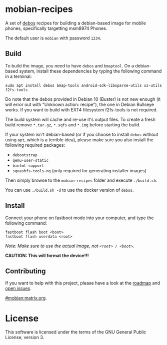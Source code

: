 # mobian-recipes

A set of [debos](https://github.com/go-debos/debos) recipes for building a
debian-based image for mobile phones, specifically targetting msm8974 Phones.

The default user is `mobian` with password `1234`.

## Build

To build the image, you need to have `debos` and `bmaptool`. On a debian-based
system, install these dependencies by typing the following command in a terminal:

```
sudo apt install debos bmap-tools android-sdk-libsparse-utils xz-utils f2fs-tools
```

Do note that the debos provided in Debian 10 (Buster) is not new enough
(it will error out with "Unknown action: recipe"), the one in Debian
Bullseye works.
If you want to build with EXT4 filesystem f2fs-tools is not required.

The build system will cache and re-use it's output files. To create a fresh build
remove `*.tar.gz`, `*.sqfs` and `*.img` before starting the build.

If your system isn't debian-based (or if you choose to install `debos` without
using `apt`, which is a terrible idea), please make sure you also install the
following required packages:
- `debootstrap`
- `qemu-user-static`
- `binfmt-support`
- `squashfs-tools-ng` (only required for generating installer images)

Then simply browse to the `mobian-recipes` folder and execute `./build.sh`.

You can use `./build.sh -d` to use the docker version of `debos`.

## Install

Connect your phone on fastboot mode into your computer, and type the following command:

```
fastboot flash boot <boot>
fastboot flash userdata <root>
```


*Note: Make sure to use the actual image, not
`<root> / <boot>`.*

**CAUTION: This will format the device!!!**

## Contributing

If you want to help with this project, please have a look at the
[roadmap](https://wiki.debian.org/Teams/Mobian/Roadmap) and
[open issues](https://salsa.debian.org/groups/Mobian-team/-/issues).

[#mobian:matrix.org](https://matrix.to/#/#mobian:matrix.org).

# License

This software is licensed under the terms of the GNU General Public License,
version 3.
